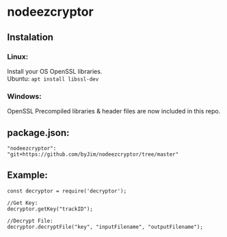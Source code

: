 # nodeezcryptor

## Instalation

### Linux:

Install your OS OpenSSL libraries.   
Ubuntu: `apt install libssl-dev`  

### Windows:

OpenSSL Precompiled libraries & header files are now included in this repo.

## package.json:
    "nodeezcryptor": "git+https://github.com/byJim/nodeezcryptor/tree/master"

## Example:

    const decryptor = require('decryptor');

    //Get Key:
    decryptor.getKey("trackID");

    //Decrypt File:
    decryptor.decryptFile("key", "inputFilename", "outputFilename");

